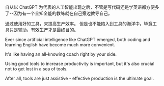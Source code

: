 自从以 ChatGPT 为代表的人工智能出现之后，不管是写代码还是学英语都方便多了--因为有一个全知全能的教练就在自己旁边教导自己。

通过使用好的工具，来提高生产效率。 但是也不能陷入到工具的海洋中，毕竟工具只是辅助，有效生产才是最终目的。

Ever since artificial intelligence like ChatGPT emerged, both coding and learning English have become much more convenient.

It's like having an all-knowing coach right by your side.

Using good tools to increase productivity is important, but it's also crucial not to get lost in a sea of tools.

After all, tools are just assistive - effective production is the ultimate goal.
